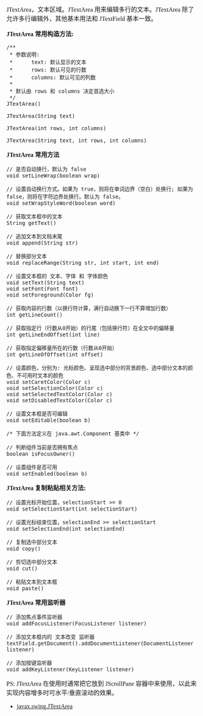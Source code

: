 <font face="SimSun" size=3>

JTextArea，文本区域。JTextArea 用来编辑多行的文本。JTextArea 除了允许多行编辑外，其他基本用法和 JTextField 基本一致。

**JTextArea 常用构造方法:**

~~~
/**
 * 参数说明:
 *      text: 默认显示的文本
 *      rows: 默认可见的行数
 *      columns: 默认可见的列数
 *      
 * 默认由 rows 和 columns 决定首选大小
 */
JTextArea()

JTextArea(String text)

JTextArea(int rows, int columns)

JTextArea(String text, int rows, int columns)
~~~

**JTextArea 常用方法**

~~~
// 是否自动换行，默认为 false
void setLineWrap(boolean wrap)

// 设置自动换行方式。如果为 true，则将在单词边界（空白）处换行; 如果为 false，则将在字符边界处换行。默认为 false。
void setWrapStyleWord(boolean word)

// 获取文本框中的文本
String getText()

// 追加文本到文档末尾
void append(String str)

// 替换部分文本
void replaceRange(String str, int start, int end)

// 设置文本框的 文本、字体 和 字体颜色
void setText(String text)
void setFont(Font font)
void setForeground(Color fg)

// 获取内容的行数（以换行符计算，满行自动换下一行不算增加行数）
int getLineCount()

// 获取指定行（行数从0开始）的行尾（包括换行符）在全文中的偏移量
int getLineEndOffset(int line)

// 获取指定偏移量所在的行数（行数从0开始）
int getLineOfOffset(int offset)

// 设置颜色，分别为: 光标颜色、呈现选中部分的背景颜色、选中部分文本的颜色、不可用时文本的颜色
void setCaretColor(Color c)
void setSelectionColor(Color c)
void setSelectedTextColor(Color c)
void setDisabledTextColor(Color c)

// 设置文本框是否可编辑
void setEditable(boolean b)

/* 下面方法定义在 java.awt.Component 基类中 */

// 判断组件当前是否拥有焦点
boolean isFocusOwner()

// 设置组件是否可用
void setEnabled(boolean b)

~~~

**JTextArea 复制粘贴相关方法:**

~~~
// 设置光标开始位置，selectionStart >= 0
void setSelectionStart(int selectionStart)

// 设置光标结束位置，selectionEnd >= selectionStart
void setSelectionEnd(int selectionEnd)

// 复制选中部分文本
void copy()

// 剪切选中部分文本
void cut()

// 粘贴文本到文本框
void paste()
~~~

**JTextArea 常用监听器**

~~~
// 添加焦点事件监听器
void addFocusListener(FocusListener listener)

// 添加文本框内的 文本改变 监听器
textField.getDocument().addDocumentListener(DocumentListener listener)

// 添加按键监听器
void addKeyListener(KeyListener listener)

~~~

PS: JTextArea 在使用时通常把它放到 JScrollPane 容器中来使用，以此来实现内容增多时可水平/垂直滚动的效果。

- [javax.swing.JTextArea](https://docs.oracle.com/javase/8/docs/api/javax/swing/JTextArea.html)

</font>